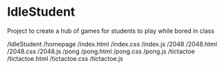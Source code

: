 # IdleStudent
Project to create a hub of games for students to play while bored in class

/IdleStudent
	/homepage
		/index.html
		/index.css
		/index.js
	/2048
		/2048.html
		/2048.css
		/2048.js
	/pong
		/pong.html
		/pong.css
		/pong.js
	/tictactoe
		/tictactoe.html
		/tictactoe.css
		/tictactoe.js
		
